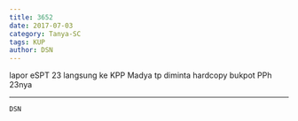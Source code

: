 ```yaml
---
title: 3652
date: 2017-07-03
category: Tanya-SC
tags: KUP
author: DSN
---
```


lapor eSPT 23 langsung ke KPP Madya tp diminta hardcopy bukpot PPh 23nya

---



`DSN`
